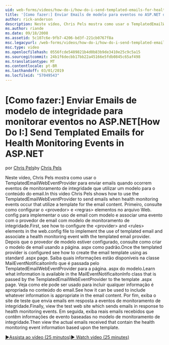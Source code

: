 ```yaml
---
uid: web-forms/videos/how-do-i/how-do-i-send-templated-emails-for-health-monitoring-events-in-aspnet
title: '[Como fazer:] Enviar Emails de modelo para eventos no ASP.NET de monitoramento de integridade | Microsoft Docs'
author: rick-anderson
description: Neste vídeo, Chris Pels mostra como usar o TemplatedEmailWebEventProvider para enviar emails quando ocorrem eventos de monitoramento de integridade que utilizam um modelo para t...
ms.author: riande
ms.date: 09/18/2008
ms.assetid: 5c107c6e-9fb7-4206-bd3f-221cb0767f8a
msc.legacyurl: /web-forms/videos/how-do-i/how-do-i-send-templated-emails-for-health-monitoring-events-in-aspnet
msc.type: video
ms.openlocfilehash: 0556fcde5489821b4d0b83b9de3410e25c9c5a15
ms.sourcegitcommit: 24b1f6decbb17bb22a45166e5fdb0845c65af498
ms.translationtype: MT
ms.contentlocale: pt-BR
ms.lasthandoff: 03/01/2019
ms.locfileid: "57049543"
---
```

<a name="how-do-i-send-templated-emails-for-health-monitoring-events-in-aspnet"></a><span data-ttu-id="75abd-103">[Como fazer:] Enviar Emails de modelo de integridade para monitorar eventos no ASP.NET</span><span class="sxs-lookup"><span data-stu-id="75abd-103">[How Do I:] Send Templated Emails for Health Monitoring Events in ASP.NET</span></span>
====================
<span data-ttu-id="75abd-104">por [Chris Pels](https://twitter.com/chrispels)</span><span class="sxs-lookup"><span data-stu-id="75abd-104">by [Chris Pels](https://twitter.com/chrispels)</span></span>

<span data-ttu-id="75abd-105">Neste vídeo, Chris Pels mostra como usar o TemplatedEmailWebEventProvider para enviar emails quando ocorrem eventos de monitoramento de integridade que utilizar um modelo para o conteúdo do email.</span><span class="sxs-lookup"><span data-stu-id="75abd-105">In this video Chris Pels shows how to use the TemplatedEmailWebEventProvider to send emails when health monitoring events occur that utilize a template for the email content.</span></span> <span data-ttu-id="75abd-106">Primeiro, consulte como configurar o &lt;provedor&gt; e &lt;regras&gt; elementos no arquivo Web. config para implementar o uso de email com modelo e associar uma evento com o provedor de email com modelo de monitoramento de integridade.</span><span class="sxs-lookup"><span data-stu-id="75abd-106">First, see how to configure the &lt;provider&gt; and &lt;rules&gt; elements in the web.config file to implement the use of templated email and associate a health monitoring event with the templated email provider.</span></span> <span data-ttu-id="75abd-107">Depois que o provedor de modelo estiver configurado, consulte como criar o modelo de email usando a página. aspx como padrão.</span><span class="sxs-lookup"><span data-stu-id="75abd-107">Once the templated provider is configured see how to create the email template using as standard .aspx page.</span></span> <span data-ttu-id="75abd-108">Saiba quais informações estão disponíveis na classe MailEventNotificaitonInfo que é passada pelo TemplatedEmailWebEventProvider para a página. aspx do modelo.</span><span class="sxs-lookup"><span data-stu-id="75abd-108">Learn what information is available in the MailEventNotificaitonInfo class that is passed by the TemplatedEmailWebEventProvider to the template .aspx page.</span></span> <span data-ttu-id="75abd-109">Veja como ele pode ser usado para incluir qualquer informação é apropriada no conteúdo do email.</span><span class="sxs-lookup"><span data-stu-id="75abd-109">See how it can be used to include whatever information is appropriate in the email content.</span></span> <span data-ttu-id="75abd-110">Por fim, exiba o site de teste que envia emails em resposta a eventos de monitoramento de integridade.</span><span class="sxs-lookup"><span data-stu-id="75abd-110">Finally, view the test web site which sends emails in response to health monitoring events.</span></span> <span data-ttu-id="75abd-111">Em seguida, exiba reais emails recebidos que contêm informações de evento baseadas no modelo de monitoramento de integridade.</span><span class="sxs-lookup"><span data-stu-id="75abd-111">Then view the actual emails received that contain the health monitoring event information based upon the template.</span></span>

[<span data-ttu-id="75abd-112">&#9654;Assista ao vídeo (25 minutos)</span><span class="sxs-lookup"><span data-stu-id="75abd-112">&#9654; Watch video (25 minutes)</span></span>](https://channel9.msdn.com/Blogs/ASP-NET-Site-Videos/how-do-i-send-templated-emails-for-health-monitoring-events-in-aspnet)
